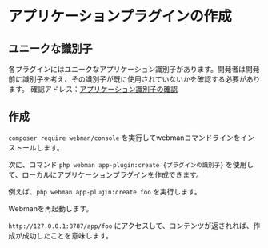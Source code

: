 # アプリケーションプラグインの作成

## ユニークな識別子

各プラグインにはユニークなアプリケーション識別子があります。開発者は開発前に識別子を考え、その識別子が既に使用されていないかを確認する必要があります。
確認アドレス：[アプリケーション識別子の確認](https://www.workerman.net/app/check)

## 作成

`composer require webman/console` を実行してwebmanコマンドラインをインストールします。

次に、コマンド `php webman app-plugin:create {プラグインの識別子}` を使用して、ローカルにアプリケーションプラグインを作成できます。

例えば、`php webman app-plugin:create foo` を実行します。

Webmanを再起動します。

`http://127.0.0.1:8787/app/foo` にアクセスして、コンテンツが返されれば、作成が成功したことを意味します。
